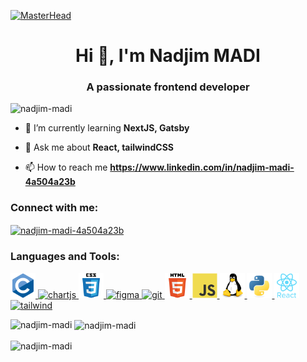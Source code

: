 [![MasterHead](https://images.unsplash.com/photo-1498050108023-c5249f4df085?ixlib=rb-4.0.3&ixid=MnwxMjA3fDB8MHxzZWFyY2h8MTR8fGRldmVsb3BlcnxlbnwwfHwwfHw%3D&w=1000&q=80)](https://rishavchanda.io)
<h1 align="center">Hi 👋, I'm Nadjim MADI</h1>
<h3 align="center">A passionate frontend developer</h3>


<p align="left"> <img src="https://komarev.com/ghpvc/?username=nadjim-madi&label=Profile%20views&color=0e75b6&style=flat" alt="nadjim-madi" /> </p>


- 🌱 I’m currently learning **NextJS, Gatsby**

- 💬 Ask me about **React, tailwindCSS**

- 📫 How to reach me **https://www.linkedin.com/in/nadjim-madi-4a504a23b**

<h3 align="left">Connect with me:</h3>
<p align="left">
<a href="https://linkedin.com/in/nadjim-madi-4a504a23b" target="blank"><img align="center" src="https://raw.githubusercontent.com/rahuldkjain/github-profile-readme-generator/master/src/images/icons/Social/linked-in-alt.svg" alt="nadjim-madi-4a504a23b" height="30" width="40" /></a>
</p>

<h3 align="left">Languages and Tools:</h3>
<p align="left"> <a href="https://www.cprogramming.com/" target="_blank" rel="noreferrer"> <img src="https://raw.githubusercontent.com/devicons/devicon/master/icons/c/c-original.svg" alt="c" width="40" height="40"/> </a> <a href="https://www.chartjs.org" target="_blank" rel="noreferrer"> <img src="https://www.chartjs.org/media/logo-title.svg" alt="chartjs" width="40" height="40"/> </a> <a href="https://www.w3schools.com/css/" target="_blank" rel="noreferrer"> <img src="https://raw.githubusercontent.com/devicons/devicon/master/icons/css3/css3-original-wordmark.svg" alt="css3" width="40" height="40"/> </a> <a href="https://www.figma.com/" target="_blank" rel="noreferrer"> <img src="https://www.vectorlogo.zone/logos/figma/figma-icon.svg" alt="figma" width="40" height="40"/> </a> <a href="https://git-scm.com/" target="_blank" rel="noreferrer"> <img src="https://www.vectorlogo.zone/logos/git-scm/git-scm-icon.svg" alt="git" width="40" height="40"/> </a> <a href="https://www.w3.org/html/" target="_blank" rel="noreferrer"> <img src="https://raw.githubusercontent.com/devicons/devicon/master/icons/html5/html5-original-wordmark.svg" alt="html5" width="40" height="40"/> </a> <a href="https://developer.mozilla.org/en-US/docs/Web/JavaScript" target="_blank" rel="noreferrer"> <img src="https://raw.githubusercontent.com/devicons/devicon/master/icons/javascript/javascript-original.svg" alt="javascript" width="40" height="40"/> </a> <a href="https://www.linux.org/" target="_blank" rel="noreferrer"> <img src="https://raw.githubusercontent.com/devicons/devicon/master/icons/linux/linux-original.svg" alt="linux" width="40" height="40"/> </a> <a href="https://www.python.org" target="_blank" rel="noreferrer"> <img src="https://raw.githubusercontent.com/devicons/devicon/master/icons/python/python-original.svg" alt="python" width="40" height="40"/> </a> <a href="https://reactjs.org/" target="_blank" rel="noreferrer"> <img src="https://raw.githubusercontent.com/devicons/devicon/master/icons/react/react-original-wordmark.svg" alt="react" width="40" height="40"/> </a> <a href="https://tailwindcss.com/" target="_blank" rel="noreferrer"> <img src="https://www.vectorlogo.zone/logos/tailwindcss/tailwindcss-icon.svg" alt="tailwind" width="40" height="40"/> </a> </p>

<p><img align="left" src="https://github-readme-stats.vercel.app/api/top-langs?username=nadjim-madi&show_icons=true&locale=en&layout=compact" alt="nadjim-madi" /></p>

<p>&nbsp;<img align="center" src="https://github-readme-stats.vercel.app/api?username=nadjim-madi&show_icons=true&locale=en" alt="nadjim-madi" /></p>

<p><img align="center" src="https://github-readme-streak-stats.herokuapp.com/?user=nadjim-madi&" alt="nadjim-madi" /></p>
